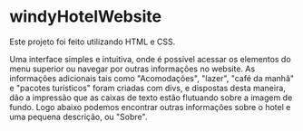 # windyHotelWebsite

Este projeto foi feito utilizando HTML e CSS. 

Uma interface simples e intuitiva, onde é possível acessar os elementos do menu superior ou navegar por outras informações no website. As informações adicionais tais como "Acomodações", "lazer", "café da manhã" e "pacotes turísticos" foram criadas com divs, e dispostas desta maneira, dão a impressão que as caixas de texto estão flutuando sobre a imagem de fundo. Logo abaixo podemos encontrar outras informações sobre o hotel e uma pequena descrição, ou "Sobre".
